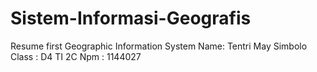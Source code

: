 # Sistem-Informasi-Geografis
Resume first Geographic Information System
Name: Tentri May Simbolo
Class : D4 TI 2C
Npm : 1144027
